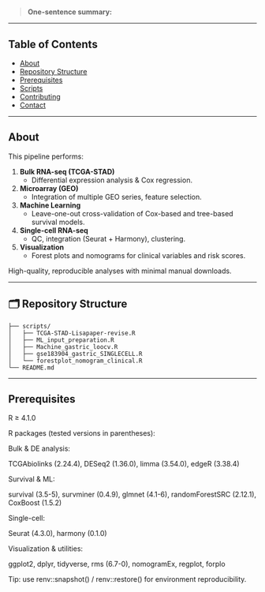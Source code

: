 # <Integrative multi-omics and machine learning approaches uncover a novel metabolic-related signature associated with cancer-associated fibroblasts in gastric cancer development>

> **One-sentence summary:** <Short description of what this project does>

---

## Table of Contents

- [About](#about)  
- [Repository Structure](#repository-structure)  
- [Prerequisites](#prerequisites)   
- [Scripts](#scripts)  
- [Contributing](#contributing)  
- [Contact](#contact)  

---

## About

This pipeline performs:

1. **Bulk RNA-seq (TCGA-STAD)**  
   - Differential expression analysis & Cox regression.
2. **Microarray (GEO)**  
   - Integration of multiple GEO series, feature selection.
3. **Machine Learning**  
   - Leave-one-out cross-validation of Cox-based and tree-based survival models.
4. **Single-cell RNA-seq**  
   - QC, integration (Seurat + Harmony), clustering.
5. **Visualization**  
   - Forest plots and nomograms for clinical variables and risk scores.

High-quality, reproducible analyses with minimal manual downloads.


---

## 🗂️ Repository Structure

```text
├── scripts/
│   ├── TCGA-STAD-Lisapaper-revise.R
│   ├── ML_input_preparation.R
│   ├── Machine_gastric_loocv.R
│   ├── gse183904_gastric_SINGLECELL.R
│   └── forestplot_nomogram_clinical.R
└── README.md
```
---
##  Prerequisites
R ≥ 4.1.0

R packages (tested versions in parentheses):

Bulk & DE analysis:

TCGAbiolinks (2.24.4), DESeq2 (1.36.0), limma (3.54.0), edgeR (3.38.4)

Survival & ML:

survival (3.5-5), survminer (0.4.9), glmnet (4.1-6), randomForestSRC (2.12.1), CoxBoost (1.5.2)

Single-cell:

Seurat (4.3.0), harmony (0.1.0)

Visualization & utilities:

ggplot2, dplyr, tidyverse, rms (6.7-0), nomogramEx, regplot, forplo

Tip: use renv::snapshot() / renv::restore() for environment reproducibility.
